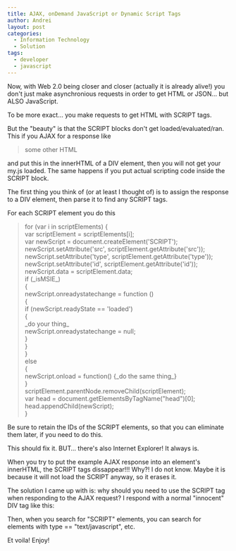 ```yaml
---
title: AJAX, onDemand JavaScript or Dynamic Script Tags
author: Andrei
layout: post
categories:
  - Information Technology
  - Solution
tags:
  - developer
  - javascript
---
```

Now, with Web 2.0 being closer and closer (actually it is already alive!) you don't just make asynchronious requests in order to get HTML or JSON… but ALSO JavaScript.

To be more exact… you make requests to get HTML with SCRIPT tags.

But the "beauty" is that the SCRIPT blocks don't get loaded/evaluated/ran. This if you AJAX for a response like

> <script type="text/javascript" src="my.js" id="myjs"></script><div>some other HTML</div>

<p dir="ltr" style="margin-right:0;">
  and put this in the innerHTML of a DIV element, then you will not get your my.js loaded. The same happens if you put actual scripting code inside the SCRIPT block.
</p>

<p dir="ltr" style="margin-right:0;">
  The first thing you think of (or at least I thought of) is to assign the response to a DIV element, then parse it to find any SCRIPT tags.
</p>

<p dir="ltr" style="margin-right:0;">
  For each SCRIPT element you do this
</p>

> <p dir="ltr" style="margin-right:0;">
>   for (var i in scriptElements) {<br /> var scriptElement = scriptElements[i];<br /> var newScript = document.createElement('SCRIPT');<br /> newScript.setAttribute('src', scriptElement.getAttribute('src'));<br /> newScript.setAttribute('type', scriptElement.getAttribute('type'));<br /> newScript.setAttribute('id', scriptElement.getAttribute('id'));<br /> newScript.data = scriptElement.data;<br /> if (_isMSIE_)<br /> {<br /> newScript.onreadystatechange = function ()<br /> {<br /> if (newScript.readyState == 'loaded')<br /> {<br /> _do your thing_<br /> newScript.onreadystatechange = null;<br /> }<br /> }<br /> }<br /> else<br /> {<br /> newScript.onload = function() {_do the same thing_}<br /> }<br /> scriptElement.parentNode.removeChild(scriptElement);<br /> var head = document.getElementsByTagName("head")[0];<br /> head.appendChild(newScript);<br /> }
> </p>

<p dir="ltr" style="margin-right:0;">
  Be sure to retain the IDs of the SCRIPT elements, so that you can eliminate them later, if you need to do this.
</p>

<p dir="ltr" style="margin-right:0;">
  This should fix it. BUT… there's also Internet Explorer! It always is.
</p>

<p dir="ltr" style="margin-right:0;">
  When you try to put the example AJAX response into an element's innerHTML, the SCRIPT tags dissappear!!! Why?! I do not know. Maybe it is because it will not load the SCRIPT anyway, so it erases it.
</p>

<p dir="ltr" style="margin-right:0;">
  The solution I came up with is: why should you need to use the SCRIPT tag when responding to the AJAX request? I respond with a normal "innocent" DIV tag like this:
</p>

> <p dir="ltr" style="margin-right:0;">
>   <div src="my.js" id="myjs" type="text/javascript"></div>
> </p>

<p dir="ltr" style="margin-right:0;">
  Then, when you search for "SCRIPT" elements, you can search for elements with type == "text/javascript", etc.
</p>

<p dir="ltr" style="margin-right:0;">
  Et voila! Enjoy!
</p>